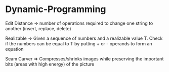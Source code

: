 # Dynamic-Programming

Edit Distance => number of operations required to change one string to another (insert, replace, delete)

Realizable => Given a sequence of numbers and a realizable value T. Check if the numbers can be equal to T by putting + or - operands to form an equation

Seam Carver => Compresses/shrinks images while preserving the important bits (areas with high energy) of the picture
